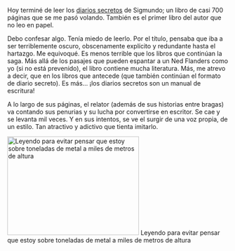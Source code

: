 <html><body><p>Hoy terminé de leer los <a href="http://www.ezcritor.com/?page_id=132" target="_blank">diarios secretos</a> de Sigmundo; un libro de casi 700 páginas que se me pasó volando. También es el primer libro del autor que no leo en papel.



Debo confesar algo. Tenía miedo de leerlo. Por el título, pensaba que iba a ser terriblemente oscuro, obscenamente explícito y redundante hasta el hartazgo. Me equivoqué. Es menos terrible que los libros que continúan la saga. Más allá de los pasajes que pueden espantar a un Ned Flanders como yo (si no está prevenido), el libro contiene mucha literatura. Más, me atrevo a decir, que en los libros que antecede (que también continúan el formato de diario secreto). Es más... ¡los diarios secretos son un manual de escritura!



A lo largo de sus páginas, el relator (además de sus historias entre bragas) va contando sus penurias y su lucha por convertirse en escritor. Se cae y se levanta mil veces. Y en sus intentos, se ve el surgir de una voz propia, de un estilo. Tan atractivo y adictivo que tienta imitarlo.



<a href="/wp-content/uploads/2014/04/IMG_1210.jpg"><img class="size-medium wp-image-4707 " title="Leyendo para evitar pensar que estoy sobre toneladas de metal a miles de metros de altura" alt="Leyendo para evitar pensar que estoy sobre toneladas de metal a miles de metros de altura" src="/wp-content/uploads/2014/04/IMG_1210-300x225.jpg" width="300" height="225"></a> Leyendo para evitar pensar que estoy sobre toneladas de metal a miles de metros de altura

</p><p style="text-align: center;"></p></body></html>